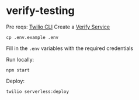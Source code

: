# verify-testing

Pre reqs: 
[Twilio CLI](https://www.twilio.com/docs/twilio-cli/quickstart)
Create a [Verify Service](https://www.twilio.com/console/verify/services/)

```
cp .env.example .env
```

Fill in the `.env` variables with the required credentials

Run locally:
```
npm start
```

Deploy:
```
twilio serverless:deploy
```
